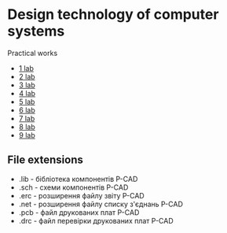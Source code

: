 # Design technology of computer systems
Practical works


- [1 lab](labs/lab1_v7)
- [2 lab](labs/lab2_v7)
- [3 lab](labs/lab3_v7)
- [4 lab](labs/lab4_v7)
- [5 lab](labs/lab5)
- [6 lab](labs/lab6)
- [7 lab](labs/lab7)
- [8 lab](labs/lab8)
- [9 lab](labs/lab9)

## File extensions
* .lib - бібліотека компонентів P-CAD
* .sch - схеми компонентів P-CAD
* .erc - розширення файлу звіту P-CAD
* .net - розширення файлу списку з'єднань P-CAD
* .pcb - файл друкованих плат P-CAD
* .drc - файл перевірки друкованих плат P-CAD
